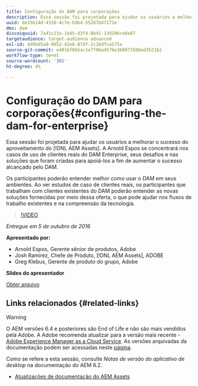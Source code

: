 ```yaml
---
title: Configuração do DAM para corporações
description: Essa sessão foi projetada para ajudar os usuários a melhorar o sucesso usando o AEM Assets. A Arnold Espos se concentrará nos casos de uso de clientes reais do DAM Enterprise, seus desafios e nas soluções que foram criadas para apoiá-los a fim de aumentar o sucesso alcançado pelo DAM.   Os participantes poderão entender melhor como usar o DAM em seus ambientes. Ao ver estudos de caso de clientes reais, os participantes que trabalham com clientes existentes do DAM poderão entender as novas soluções fornecidas por meio dessa oferta, o que pode ajudar nos fluxos de trabalho existentes e na compreensão da tecnologia.
uuid: de15b14d-4316-4c7e-b9b4-55287b47171e
dms: dam
discoiquuid: 7a41c23a-1b45-43f4-8b41-13d206ce6e87
targetaudience: target-audience advanced
exl-id: 4d9bd5a8-9052-42e6-87df-2c1bdfce575a
source-git-commit: e401bf0b5ac1e7f06a4576e36887358bed352162
workflow-type: tm+mt
source-wordcount: '301'
ht-degree: 4%

---
```


# Configuração do DAM para corporações{#configuring-the-dam-for-enterprise}

Essa sessão foi projetada para ajudar os usuários a melhorar o sucesso do aproveitamento do [!DNL AEM Assets]. A Arnold Espos se concentrará nos casos de uso de clientes reais do DAM Enterprise, seus desafios e nas soluções que foram criadas para apoiá-los a fim de aumentar o sucesso alcançado pelo DAM.

Os participantes poderão entender melhor como usar o DAM em seus ambientes. Ao ver estudos de caso de clientes reais, os participantes que trabalham com clientes existentes do DAM poderão entender as novas soluções fornecidas por meio dessa oferta, o que pode ajudar nos fluxos de trabalho existentes e na compreensão da tecnologia.

>[!VIDEO](https://video.tv.adobe.com/v/19298/?quality=9)

*Entregue em 5 de outubro de 2016*

**Apresentado por:**

* Arnold Espos, Gerente sênior de produtos, Adobe
* Josh Ramirez, Chefe de Produto, [!DNL AEM Assets], ADOBE
* Greg Klebus, Gerente de produto do grupo, Adobe

**Slides do apresentador**

[Obter arquivo](assets/assets-webinar-oct5final.pdf)

## Links relacionados {#related-links}

>[!WARNING]
>
>O AEM versões 6.4 e posteriores são End of Life e não são mais vendidos pela Adobe.  A Adobe recomenda atualizar para a versão mais recente - [Adobe Experience Manager as a Cloud Service](https://experienceleague.adobe.com/docs/experience-manager-cloud-service.html?lang=pt-BR).  As versões arquivadas da documentação podem ser acessadas neste [página](https://experienceleague.adobe.com/docs/experience-manager-release-information/aem-release-updates/previous-updates/aem-previous-versions.html?lang=pt-BR).
>
>Como se refere a esta sessão, consulte *Notas de versão do aplicativo de desktop* na documentação do AEM 6.2.

* [Atualizações de documentação do AEM Assets](https://docs.adobe.com/content/docs/en/aem/recent-documentation-updates.html)

